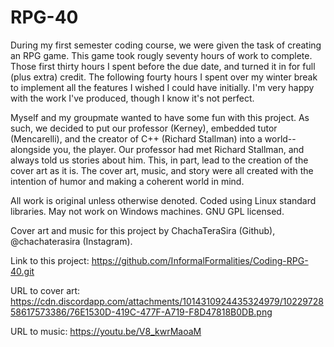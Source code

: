 # RPG-40

During my first semester coding course, we were given the task of creating an RPG game.
This game took rougly seventy hours of work to complete.
Those first thirty hours I spent before the due date, and turned it in for full (plus extra) credit.
The following fourty hours I spent over my winter break to implement all the features I wished I could have initially.
I'm very happy with the work I've produced, though I know it's not perfect.

Myself and my groupmate wanted to have some fun with this project.
As such, we decided to put our professor (Kerney), embedded tutor (Mencarelli), and the creator of C++ (Richard Stallman) into a world--alongside you, the player.
Our professor had met Richard Stallman, and always told us stories about him. This, in part, lead to the creation of the cover art as it is.
The cover art, music, and story were all created with the intention of humor and making a coherent world in mind.

All work is original unless otherwise denoted.
Coded using Linux standard libraries. May not work on Windows machines.
GNU GPL licensed.

Cover art and music for this project by ChachaTeraSira (Github), @chachaterasira (Instagram).

Link to this project: 	https://github.com/InformalFormalities/Coding-RPG-40.git

URL to cover art: 		https://cdn.discordapp.com/attachments/1014310924435324979/1022972858617573386/76E1530D-419C-477F-A719-F8D47818B0DB.png

URL to music: 			https://youtu.be/V8_kwrMaoaM

